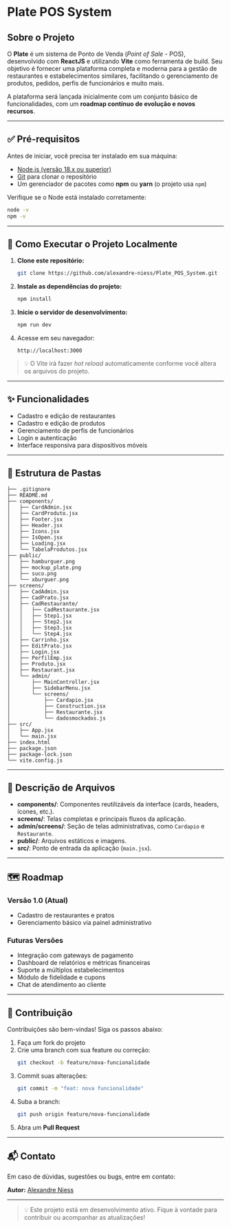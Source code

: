 # Plate POS System

## Sobre o Projeto

O **Plate** é um sistema de Ponto de Venda (_Point of Sale_ - POS), desenvolvido com **ReactJS** e utilizando **Vite** como ferramenta de build. Seu objetivo é fornecer uma plataforma completa e moderna para a gestão de restaurantes e estabelecimentos similares, facilitando o gerenciamento de produtos, pedidos, perfis de funcionários e muito mais.

A plataforma será lançada inicialmente com um conjunto básico de funcionalidades, com um **roadmap contínuo de evolução e novos recursos**.

---

## ✅ Pré-requisitos

Antes de iniciar, você precisa ter instalado em sua máquina:

- [Node.js (versão 18.x ou superior)](https://nodejs.org/)
- [Git](https://git-scm.com/) para clonar o repositório
- Um gerenciador de pacotes como **npm** ou **yarn** (o projeto usa `npm`)

Verifique se o Node está instalado corretamente:

```bash
node -v
npm -v
```

---

## 🚀 Como Executar o Projeto Localmente

1. **Clone este repositório:**

   ```bash
   git clone https://github.com/alexandre-niess/Plate_POS_System.git
   ```

2. **Instale as dependências do projeto:**

   ```bash
   npm install
   ```

3. **Inicie o servidor de desenvolvimento:**

   ```bash
   npm run dev
   ```

4. Acesse em seu navegador:
   ```
   http://localhost:3000
   ```

> 💡 O Vite irá fazer _hot reload_ automaticamente conforme você altera os arquivos do projeto.

---

## ✨ Funcionalidades

- Cadastro e edição de restaurantes
- Cadastro e edição de produtos
- Gerenciamento de perfis de funcionários
- Login e autenticação
- Interface responsiva para dispositivos móveis

---

## 📁 Estrutura de Pastas

```
├── .gitignore
├── README.md
├── components/
│   ├── CardAdmin.jsx
│   ├── CardProduto.jsx
│   ├── Footer.jsx
│   ├── Header.jsx
│   ├── Icons.jsx
│   ├── IsOpen.jsx
│   ├── Loading.jsx
│   └── TabelaProdutos.jsx
├── public/
│   ├── hamburguer.png
│   ├── mockup_plate.png
│   ├── suco.png
│   └── xburguer.png
├── screens/
│   ├── CadAdmin.jsx
│   ├── CadPrato.jsx
│   ├── CadRestaurante/
│   │   ├── CadRestaurante.jsx
│   │   ├── Step1.jsx
│   │   ├── Step2.jsx
│   │   ├── Step3.jsx
│   │   └── Step4.jsx
│   ├── Carrinho.jsx
│   ├── EditPrato.jsx
│   ├── Login.jsx
│   ├── PerfilEmp.jsx
│   ├── Produto.jsx
│   ├── Restaurant.jsx
│   └── admin/
│       ├── MainController.jsx
│       ├── SidebarMenu.jsx
│       └── screens/
│           ├── Cardapio.jsx
│           ├── Construction.jsx
│           ├── Restaurante.jsx
│           └── dadosmockados.js
├── src/
│   ├── App.jsx
│   └── main.jsx
├── index.html
├── package.json
├── package-lock.json
└── vite.config.js
```

---

## 🔧 Descrição de Arquivos

- **components/**: Componentes reutilizáveis da interface (cards, headers, ícones, etc.).
- **screens/**: Telas completas e principais fluxos da aplicação.
- **admin/screens/**: Seção de telas administrativas, como `Cardapio` e `Restaurante`.
- **public/**: Arquivos estáticos e imagens.
- **src/**: Ponto de entrada da aplicação (`main.jsx`).

---

## 🗺️ Roadmap

### Versão 1.0 (Atual)

- Cadastro de restaurantes e pratos
- Gerenciamento básico via painel administrativo

### Futuras Versões

- Integração com gateways de pagamento
- Dashboard de relatórios e métricas financeiras
- Suporte a múltiplos estabelecimentos
- Módulo de fidelidade e cupons
- Chat de atendimento ao cliente

---

## 🤝 Contribuição

Contribuições são bem-vindas! Siga os passos abaixo:

1. Faça um fork do projeto
2. Crie uma branch com sua feature ou correção:
   ```bash
   git checkout -b feature/nova-funcionalidade
   ```
3. Commit suas alterações:
   ```bash
   git commit -m "feat: nova funcionalidade"
   ```
4. Suba a branch:
   ```bash
   git push origin feature/nova-funcionalidade
   ```
5. Abra um **Pull Request**

---

## 📬 Contato

Em caso de dúvidas, sugestões ou bugs, entre em contato:

**Autor:** [Alexandre Niess](https://portfolio-alexandre-niess.web.app/)

---

> 💡 Este projeto está em desenvolvimento ativo. Fique à vontade para contribuir ou acompanhar as atualizações!

```

```
